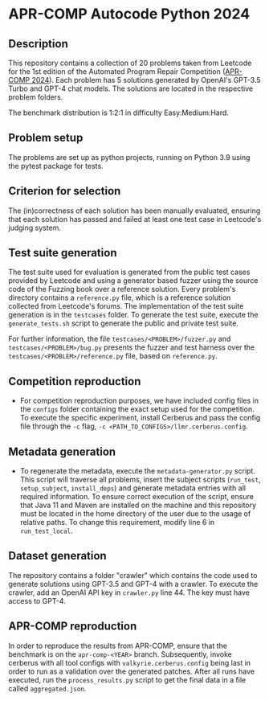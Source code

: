 # APR-COMP Autocode Python 2024

## Description
This repository contains a collection of 20 problems taken from Leetcode for the 1st edition of the Automated Program Repair Competition ([APR-COMP 2024](https://apr-comp.github.io/)). Each problem has 5 solutions generated by OpenAI's GPT-3.5 Turbo and GPT-4 chat models. The solutions are located in the respective problem folders.

The benchmark distribution is 1:2:1 in difficulty Easy:Medium:Hard.

## Problem setup

The problems are set up as python projects, running on Python 3.9 using the pytest package for tests.

## Criterion for selection

The (in)correctness of each solution has been manually evaluated, ensuring that each solution has passed and failed at least one test case in Leetcode's judging system. 

## Test suite generation
The test suite used for evaluation is generated from the public test cases provided by Leetcode and using a generator based fuzzer using the source code of the Fuzzing book over a reference solution. Every problem's directory contains a `reference.py` file, which is a reference solution collected from Leetcode's forums. The implementation of the test suite generation is in the `testcases` folder. To generate the test suite, execute the `generate_tests.sh` script to generate the public and private test suite. 

For further information, the file `testcases/<PROBLEM>/fuzzer.py` and `testcases/<PROBLEM>/bug.py` presents the fuzzer and test harness over the `testcases/<PROBLEM>/reference.py` file, based on `reference.py`.

## Competition reproduction

* For competition reproduction purposes, we have included config files in the `configs` folder containing the exact setup used for the competition. To execute the specific experiment, install Cerberus and pass the config file through the `-c` flag, `-c <PATH_TO_CONFIGS>/llmr.cerberus.config`.

## Metadata generation

* To regenerate the metadata, execute the `metadata-generator.py` script. This script will traverse all problems, insert the subject scripts (`run_test`, `setup_subject`, `install_deps`) and generate metadata entries with all required information. To ensure correct execution of the script, ensure that Java 11 and Maven are installed on the machine and this repository must be located in the home directory of the user due to the usage of relative paths. To change this requirement, modify line 6 in `run_test_local`.

## Dataset generation
The repository contains a folder "crawler" which contains the code used to generate solutions using GPT-3.5 and GPT-4 with a crawler. To execute the crawler, add an OpenAI API key in `crawler.py` line 44. The key must have access to GPT-4.

## APR-COMP reproduction
In order to reproduce the results from APR-COMP, ensure that the benchmark is on the `apr-comp-<YEAR>` branch. Subsequently, invoke cerberus with all tool configs with `valkyrie.cerberus.config` being last in order to run as a validation over the generated patches. After all runs have executed, run the `process_results.py` script to get the final data in a file called `aggregated.json`.